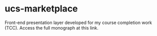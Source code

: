 # ucs-marketplace
Front-end presentation layer developed for my course completion work (TCC).
Access the full monograph at this link.
